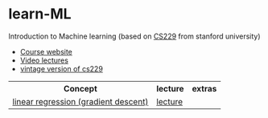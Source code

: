 # learn-ML
Introduction to Machine learning (based on [CS229](https://cs229.stanford.edu/) from stanford university)<br>

<ul>
<li> <a href="https://cs229.stanford.edu/"> Course website </li>
<li> <a href="https://www.youtube.com/playlist?list=PLoROMvodv4rMiGQp3WXShtMGgzqpfVfbU"> Video lectures </li>
<li> <a href="https://see.stanford.edu/Course/CS229"> vintage version of cs229 </a>  </li>
</ul>

<table>
<tr>
<th> Concept </th>
<th> lecture </th>
<th> extras </th>
</tr>
<tr>
<td> <a href="ordinary_linear_reg_grad_descent.ipynb"> linear regression (gradient descent) </a> </td>
<td> <a href="https://www.youtube.com/watch?v=4b4MUYve_U8&list=PLoROMvodv4rMiGQp3WXShtMGgzqpfVfbU&index=2"> lecture</a> </td>
<td> </td>
</tr>
</table>

